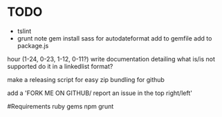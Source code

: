 # TODO
* tslint
* grunt
note gem install sass for autodateformat
add to gemfile
add to package.js

hour (1-24, 0-23, 1-12, 0-11?)
write documentation detailing what is/is not supported
do it in a linkedlist format?

make a releasing script for easy zip bundling for github


add a 'FORK ME ON GITHUB/ report an issue in the top right/left'

#Requirements
ruby gems
npm
grunt
